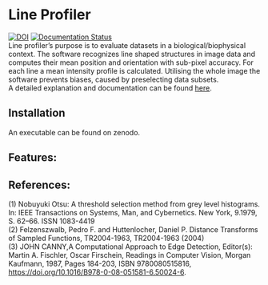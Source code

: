 # Line Profiler
[![DOI](https://zenodo.org/badge/DOI/10.5281/zenodo.2643214.svg)](https://doi.org/10.5281/zenodo.2643214) [![Documentation Status](https://readthedocs.org/projects/line-profiler/badge/?version=latest)](https://line-profiler.readthedocs.io/en/latest/?badge=latest) <br />
Line profiler’s purpose is to evaluate datasets in a biological/biophysical context. The software recognizes line shaped structures in image data and computes their mean position and orientation with sub-pixel accuracy. For each line a mean intensity profile is calculated. Utilising the whole image the software prevents biases, caused by preselecting data subsets. <br />
A detailed explanation and documentation can be found [here](https://line-profiler.readthedocs.io/en/latest/).
## Installation
An executable can be found on zenodo. <br />
## Features:

## References:
(1) Nobuyuki Otsu: A threshold selection method from grey level histograms. In: IEEE Transactions on Systems, Man, and Cybernetics. New York, 9.1979, S. 62–66. ISSN 1083-4419 <br />
(2) Felzenszwalb, Pedro F. and Huttenlocher, Daniel P. Distance Transforms of Sampled Functions, TR2004-1963, TR2004-1963 (2004) <br />
(3) JOHN CANNY,A Computational Approach to Edge Detection, Editor(s): Martin A. Fischler, Oscar Firschein, Readings in Computer Vision, Morgan Kaufmann, 1987, Pages 184-203, ISBN 9780080515816, https://doi.org/10.1016/B978-0-08-051581-6.50024-6. <br />


